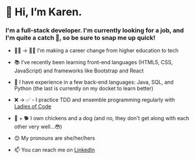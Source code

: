 # 👋 Hi, I’m **Karen**. 

### I'm a full-stack developer. I'm currently looking for a job, and I'm quite a catch 🎣, so be sure to snap me up quick!

- 👩‍🏫 → 👩‍💻 I'm making a career change from higher education to tech

- 📚 I’ve recently been learning front-end languages (HTML5, CSS, JavaScript) and frameworks like Bootstrap and React

- 🌱 I have experience in a few back-end languages: Java, SQL, and Python (the last is currently on my docket to learn better)

- ❌ → ✅ - I practice TDD and ensemble programming regularly with [Ladies of Code](https://github.com/LadiesOfCodeGroupSessions) 

- 🐓 + 🐕 I own chickens and a dog (and no, they don't get along with each other very well...😳)

- 😊 My pronouns are she/her/hers

- 📫 You can reach me on [LinkedIn](https://www.linkedin.com/in/karen-zwier/)


